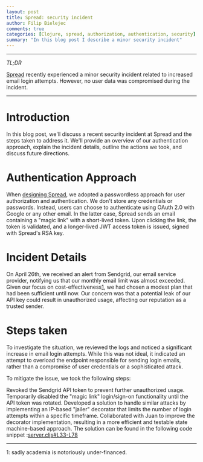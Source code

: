 ```yaml
---
layout: post
title: Spread: security incident
author: Filip Bielejec
comments: true
categories: [Clojure, spread, authorization, authentication, security]
summary: "In this blog post I describe a minor security incident"
---
```


---
*TL;DR*

[Spread](https://spreadviz.org/) recently experienced a minor security incident related to increased email login attempts.
However, no user data was compromised during the incident.

---

# <a name="intro"/> Introduction

In this blog post, we'll discuss a recent security incident at Spread and the steps taken to address it.
We'll provide an overview of our authentication approach, explain the incident details, outline the actions we took, and discuss future directions.

# <a name="auth"/> Authentication Approach

When [designing Spread](https://www.blog.nodrama.io/spread/), we adopted a passwordless approach for user authorization and authentication.
We don't store any credentials or passwords.
Instead, users can choose to authenticate using OAuth 2.0 with Google or any other email.
In the latter case, Spread sends an email containing a "magic link" with a short-lived token.
Upon clicking the link, the token is validated, and a longer-lived JWT access token is issued, signed with Spread's RSA key.

# <a name="details"/> Incident Details

On April 26th, we received an alert from Sendgrid, our email service provider, notifying us that our monthly email limit was almost exceeded.
Given our focus on cost-effectiveness<sup>[1](#footnote1)</sup>, we had chosen a modest plan that had been sufficient until now.
Our concern was that a potential leak of our API key could result in unauthorized usage, affecting our reputation as a trusted sender.

# <a name="steps"/> Steps taken

To investigate the situation, we reviewed the logs and noticed a significant increase in email login attempts. While this was not ideal, it indicated an attempt to overload the endpoint responsible for sending login emails, rather than a compromise of user credentials or a sophisticated attack.

To mitigate the issue, we took the following steps:

Revoked the Sendgrid API token to prevent further unauthorized usage.
Temporarily disabled the "magic link" login/sign-on functionality until the API token was rotated.
Developed a solution to handle similar attacks by implementing an IP-based "jailer" decorator that limits the number of login attempts within a specific timeframe.
Collaborated with Juan to improve the decorator implementation, resulting in a more efficient and testable state machine-based approach.
The solution can be found in the following code snippet :[server.cljs#L33-L78](https://github.com/phylogeography/spread/blob/5964d016665270d960e94a193b44f5dff75578b1/src/clj/api/server.clj#L33-L78)

---
<a name="footnote1">1</a>: sadly academia is notoriously under-financed.
